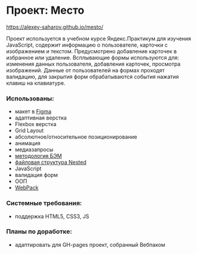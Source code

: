 # Проект: Место

https://alexey-saharov.github.io/mesto/

Проект используется в учебном курсе Яндекс.Практикум для изучения JavaScript, содержит информацию
о пользователе, карточки с изображением и текстом. Предусмотрено добавление карточек в избранное или
удаление. Всплывающие формы используются для: изменения данных пользователя, добавления карточек,
просмотра изображений. Данные от пользователей на формах проходят валидацию, для закрытия форм
обрабатываются события нажатия клавиш на клавиатуре.



### Использованы:

* макет в [Figma](https://www.figma.com/)
* адаптивная верстка
* Flexbox верстка
* Grid Layout
* абсолютное/относительное позиционирование
* анимация
* медиазапросы
* [методология БЭМ](https://ru.bem.info/)
* [файловая структура Nested](https://ru.bem.info/methodology/filestructure/#nested)
* JavaScript
* валидация форм
* ООП
* [WebPack](https://webpack.js.org/)


### Системные требования:
* поддержка HTML5, CSS3, JS


### Планы по доработке:
* адаптировать для GH-pages проект, собранный Вебпаком  
